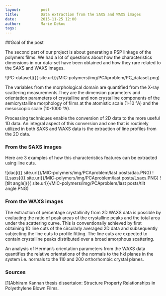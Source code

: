 ```yaml
---
layout:     	post
title:      	Data extraction from the SAXS and WAXS images
date:       	2015-11-25 12:00
author:     	Marie Dekou
tags:         
---
```


##Goal of the post

The second part of our project is about generating a PSP linkage of the polymers films. We had a lot of questions about how the characteristics dimensions in our data-set have been obtained and how they rare related to the SAXS and WAXS images.

![PC-dataset]({{ site.url}}/MIC-polymers/img/PCAproblem/PC_dataset.png)

The variables from the morphological domain are quantified from the X-ray scattering measurements.They are  the dimension parameters and orientation parameters of crystalline and non crystalline
components of the semicrystalline morphology of films at the atomistic scale (1-10 °A)
and the mesoscopic scale (10-1000 °A).

Processing techniques enable the conversion of 2D data to the more useful 1D data. An integral aspect of this conversion and one that is routinely utilized in both SAXS and WAXS data is the extraction of line profiles
from the 2D data.

### From the SAXS images 

Here are 3 examples of how this characteristics features can be extracted using line cuts. 

![dac]({{ site.url}}/MIC-polymers/img/PCAproblem/last posts/dac.PNG) 
![Lsaxs]({{ site.url}}/MIC-polymers/img/PCAproblem/last posts/Lsaxs.PNG) 
![tilt angle]({{ site.url}}/MIC-polymers/img/PCAproblem/last posts/tilt angle.PNG) 

### From the WAXS images 

The extraction of percentage crystallinity from 2D WAXS data is possible by evaluating the
ratio of peak areas of the crystalline peaks and the total area under the scattering curve.
This is conventionally achieved by first obtaining 1D line cuts of the circularly averaged 2D
data and subsequently subjecting the line cuts to profile fitting. The line cuts are expected
to contain crystalline peaks distributed over a broad amorphous scattering.

An analysis of Herman’s orientation parameters from the WAXS data quantifies the relative
orientations of the normals to the hkl planes in the system i.e. normals to the 110 and 200
orthorhombic crystal planes.

### Sources

[1]Abhiram Kannan thesis dissertaion: Structure Property Relationships in Polyethylene Blown Films.
